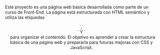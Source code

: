Este proyecto es una página web básica desarrollada como parte de un curso de Front-End.
La página está estructurada con HTML semántico y utiliza las etiquedas ´<HEADER>´,´<MAIN>´ Y ´<FOOTER>´ para organizar el contenido.
El objetivo es aprender a crear la estructura básica de una página web y prepararla para futuras mejoras con CSS y JavaScript.